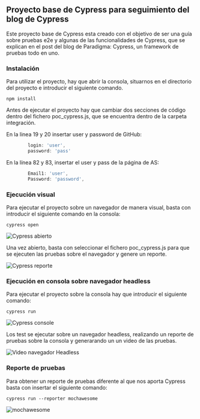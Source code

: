 ## Proyecto base de Cypress para seguimiento del blog de Cypress

Este proyecto base de Cypress esta creado con el objetivo de ser una guía sobre pruebas e2e y algunas de las 
funcionalidades de Cypress, que se explican en el post del blog de Paradigma: Cypress, un framework de pruebas todo en uno.

### Instalación

Para utilizar el proyecto, hay que abrir la consola, situarnos en el directorio del proyecto e introducir el siguiente comando.

``` console
npm install
```
Antes de ejecutar el proyecto hay que cambiar dos secciones de código dentro del fichero poc_cypress.js, que se encuentra dentro
de la carpeta integración.

En la linea 19 y 20 insertar user y password de GitHub:
``` javascript
        login: 'user',
        password: 'pass'
```

En la línea 82 y 83, insertar el user y pass de la página de AS:
``` javascript
        Email1: 'user',
        Password: 'password',
```

### Ejecución visual
 
Para ejecutar el proyecto sobre un navegador de manera visual, basta con introducir el siguiente comando en la consola:

``` console
cypress open
```

![Cypress abierto](https://www.paradigmadigital.com/wp-content/uploads/2018/03/Cypress-3.png)

Una vez abierto, basta con seleccionar el fichero poc_cypress.js para que se ejecuten las pruebas sobre el navegador
y genere un reporte.

![Cypress reporte](https://www.paradigmadigital.com/wp-content/uploads/2018/03/Cypress-7.png)

### Ejecución en consola sobre navegador headless

Para ejecutar el proyecto sobre la consola hay que introducir el siguiente comando:

``` console
cypress run
```
![Cypress console](https://www.paradigmadigital.com/wp-content/uploads/2018/03/Cypress-9.png)

Los test se ejecutar sobre un navegador headless, realizando un reporte de pruebas sobre la consola y generarando un
un video de las pruebas.

![Video navegador Headless](https://www.youtube.com/watch?v=4OeNwew9ijc)

### Reporte de pruebas
Para obtener un reporte de pruebas diferente al que nos aporta Cypress basta con insertar el siguiente comando:

``` console
cypress run --reporter mochawesome
```
![mochawesome](https://www.paradigmadigital.com/wp-content/uploads/2018/03/Cypress-10.png)
